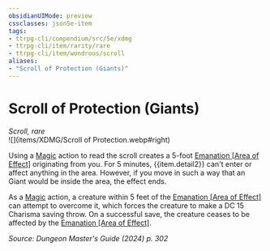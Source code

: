 ```yaml
---
obsidianUIMode: preview
cssclasses: json5e-item
tags:
- ttrpg-cli/compendium/src/5e/xdmg
- ttrpg-cli/item/rarity/rare
- ttrpg-cli/item/wondrous/scroll
aliases: 
- "Scroll of Protection (Giants)"
---
```

# Scroll of Protection (Giants)
*Scroll, rare*  
![](items/XDMG/Scroll of Protection.webp#right)  


Using a [Magic](actions.md#Magic) action to read the scroll creates a 5-foot [Emanation [Area of Effect]](emanation-area-of-effect-xphb.md) originating from you. For 5 minutes, {{item.detail2}} can't enter or affect anything in the area. However, if you move in such a way that an Giant would be inside the area, the effect ends.

As a [Magic](actions.md#Magic) action, a creature within 5 feet of the [Emanation [Area of Effect]](emanation-area-of-effect-xphb.md) can attempt to overcome it, which forces the creature to make a DC 15 Charisma saving throw. On a successful save, the creature ceases to be affected by the [Emanation [Area of Effect]](emanation-area-of-effect-xphb.md).

*Source: Dungeon Master's Guide (2024) p. 302*